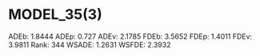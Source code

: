 # MODEL_35(3)

ADEb: 1.8444
ADEp: 0.727
ADEv: 2.1785
FDEb: 3.5652
FDEp: 1.4011
FDEv: 3.9811
Rank: 344
WSADE: 1.2631
WSFDE: 2.3932